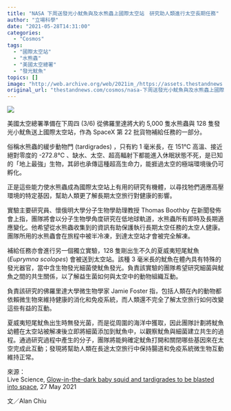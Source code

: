 ```yaml
---
title: "NASA 下周送發光小魷魚與及水熊蟲上國際太空站　研究助人類進行太空長期任務"
author: "立場科學"
date: "2021-05-28T14:31:00"
categories:
  - "Cosmos"
tags:
  - "國際太空站"
  - "水熊蟲"
  - "美國太空總署"
  - "發光魷魚"
topics: []
image: "http://web.archive.org/web/2021im_/https://assets.thestandnews.com/media/photos/20210528-10_NWkNt.png"
original_url: "thestandnews.com/cosmos/nasa-下周送發光小魷魚與及水熊蟲上國際太空站-研究助人類進行太空長期任務"
---
```

![](http://web.archive.org/web/2021im_/https://assets.thestandnews.com/media/photos/20210528-10_NWkNt.png)

美國太空總署準備在下周四 (3/6) 從佛羅里達將大約 5,000 隻水熊蟲與 128 隻發光小魷魚送上國際太空站，作為 SpaceX 第 22 批貨物補給任務的一部分。

俗稱水熊蟲的緩步動物門 (tardigrades) ，只有約 1 毫米長，在 151℃ 高溫、接近絕對零度的 -272.8℃ 、缺水、太空、超高輻射下都能進入休眠狀態不死，是已知的「地上最強」生物，其卵也承傳這種超高生命力，能捱過太空的極端環境後仍可孵化。

正是這些能力使水熊蟲成為國際太空站上有用的研究有機體，以尋找牠們適應高壓環境的特定基因，幫助人類更了解長期太空旅行對健康的影響。

實驗主要研究員、懷俄明大學分子生物學助理教授 Thomas Boothby 在新聞發佈會上指，團隊將會以分子生物學角度研究在低地球軌道，水熊蟲所有即時及長期適應變化。他希望從水熊蟲收集到的資訊有助保護執行長期太空任務的太空人健康。團隊所用的水熊蟲會在旅程中被半冷凍，到達太空站才會被完全解凍。

補給任務亦會進行另一個獨立實驗，128 隻剛出生不久的夏威夷短尾魷魚 (_Euprymna scolopes_) 會被送到太空站。該種 3 毫米長的魷魚在體內具有特殊的發光器官，當中含生物發光細菌使魷魚發光。負責該實驗的團隊希望研究細菌與魷魚之間的共生關係，以了解益生菌如何與太空中的動物組織互動。

負責該研究的佛羅里達大學微生物學家 Jamie Foster 指，包括人類在內的動物都依賴微生物來維持健康的消化和免疫系統，而人類還不完全了解太空旅行如何改變這些有益的互動。

夏威夷短尾魷魚出生時無發光菌，而是從周圍的海洋中獲取，因此團隊計劃將魷魚幼體在太空站被解凍後立即將細菌添加到魷魚中，以觀察魷魚與細菌建立共生的過程。通過研究過程中產生的分子，團隊將能夠確定魷魚打開和關閉哪些基因來在太空完成此互動；發現將幫助人類在長途太空旅行中保持腸道和免疫系統微生物互動維持正常。

來源：  
Live Science, [Glow-in-the-dark baby squid and tardigrades to be blasted into space](http://web.archive.org/web/20211229132303/https://www.livescience.com/baby-squid-and-tardigrades-launched.html), 27 May 2021

文／Alan Chiu